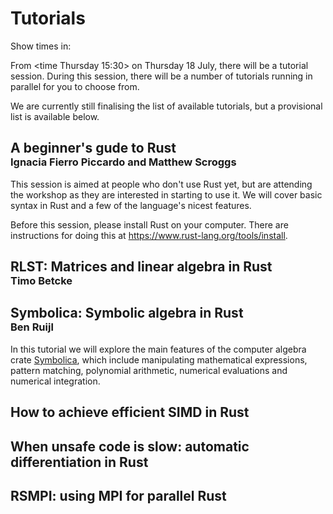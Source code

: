 # Tutorials

Show times in: <timeselector>

From <time Thursday 15:30> on Thursday 18 July, there will be a tutorial session.
During this session, there will be a number of tutorials running in parallel for you to choose
from.

We are currently still finalising the list of available tutorials, but a provisional list is
available below.

<h2 style='margin-bottom:0px'>A beginner's gude to Rust</h2>
<h3 style='margin-top:0px'>Ignacia Fierro Piccardo and Matthew Scroggs</h3>

This session is aimed at people who don't use Rust yet, but are attending the workshop as they
are interested in starting to use it. We will cover basic syntax in Rust and a few of the language's
nicest features.

Before this session, please install Rust on your computer. There are instructions for doing
this at https://www.rust-lang.org/tools/install.

<h2 style='margin-bottom:0px'>RLST: Matrices and linear algebra in Rust</h2>
<h3 style='margin-top:0px'>Timo Betcke</h3>

<h2 style='margin-bottom:0px'>Symbolica: Symbolic algebra in Rust</h2>
<h3 style='margin-top:0px'>Ben Ruijl</h3>

In this tutorial we will explore the main features of the computer algebra crate [Symbolica](https://crates.io/crates/symbolica), which
include manipulating mathematical expressions, pattern matching, polynomial arithmetic, numerical evaluations and numerical
integration.

## How to achieve efficient SIMD in Rust

## When unsafe code is slow: automatic differentiation in Rust

## RSMPI: using MPI for parallel Rust

